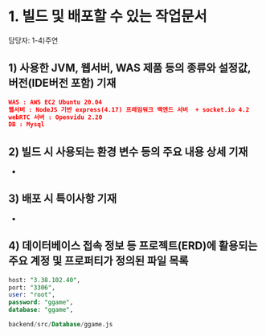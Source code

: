 # 1. 빌드 및 배포할 수 있는 작업문서

담당자: 1-4)주연

## 1) 사용한 JVM, 웹서버, WAS 제품 등의 종류와 설정값, 버전(IDE버전 포함) 기재

```json
WAS : AWS EC2 Ubuntu 20.04
웹서버 : NodeJS 기반 express(4.17) 프레임워크 백엔드 서버  + socket.io 4.2
webRTC 서버 : Openvidu 2.20
DB : Mysql
```

## 2) 빌드 시 사용되는 환경 변수 등의 주요 내용 상세 기재

-

## 3) 배포 시 특이사항 기재

-

## 4) 데이터베이스 접속 정보 등 프로젝트(ERD)에 활용되는 주요 계정 및 프로퍼티가 정의된 파일 목록

```sql
host: "3.38.102.40",
port: "3306",
user: "root",
password: "ggame",
database: "ggame",

backend/src/Database/ggame.js 
```